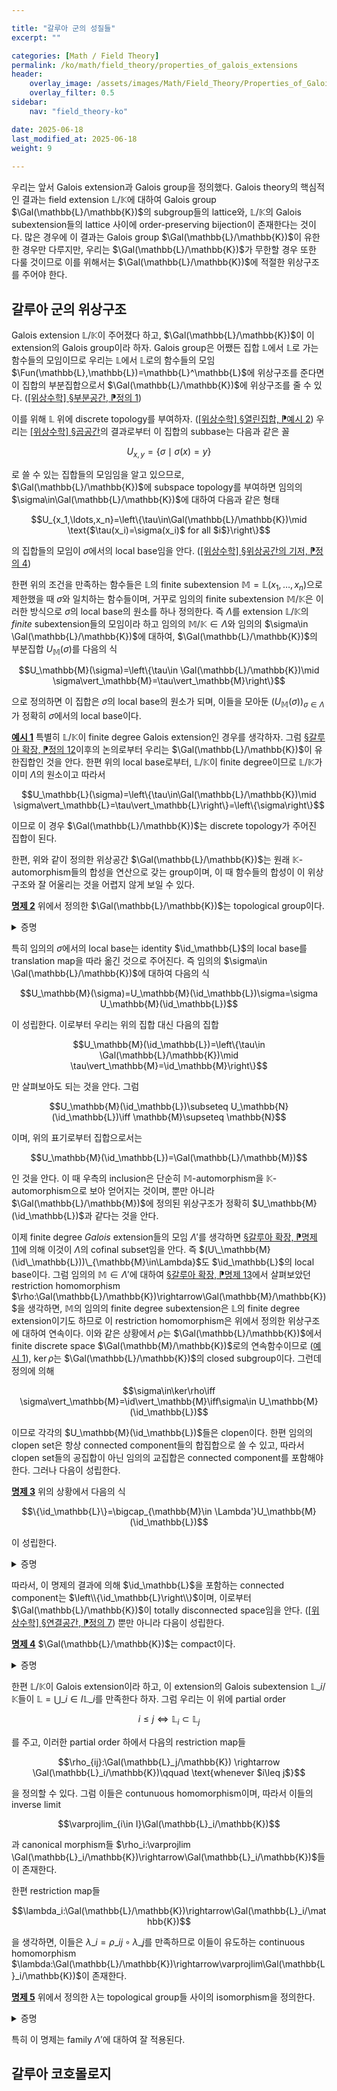 ```yaml
---

title: "갈루아 군의 성질들"
excerpt: ""

categories: [Math / Field Theory]
permalink: /ko/math/field_theory/properties_of_galois_extensions
header:
    overlay_image: /assets/images/Math/Field_Theory/Properties_of_Galois_extensions.png
    overlay_filter: 0.5
sidebar: 
    nav: "field_theory-ko"

date: 2025-06-18
last_modified_at: 2025-06-18
weight: 9
 
---
```


우리는 앞서 Galois extension과 Galois group을 정의했다. Galois theory의 핵심적인 결과는 field extension $\mathbb{L}/\mathbb{K}$에 대하여 Galois group $\Gal(\mathbb{L}/\mathbb{K})$의 subgroup들의 lattice와, $\mathbb{L}/\mathbb{K}$의 Galois subextension들의 lattice 사이에 order-preserving bijection이 존재한다는 것이다. 많은 경우에 이 결과는 Galois group $\Gal(\mathbb{L}/\mathbb{K})$이 유한한 경우만 다루지만, 우리는 $\Gal(\mathbb{L}/\mathbb{K})$가 무한할 경우 또한 다룰 것이므로 이를 위해서는 $\Gal(\mathbb{L}/\mathbb{K})$에 적절한 위상구조를 주어야 한다. 

## 갈루아 군의 위상구조

Galois extension $\mathbb{L}/\mathbb{K}$이 주어졌다 하고, $\Gal(\mathbb{L}/\mathbb{K})$이 이 extension의 Galois group이라 하자. Galois group은 어쨌든 집합 $\mathbb{L}$에서 $\mathbb{L}$로 가는 함수들의 모임이므로 우리는 $\mathbb{L}$에서 $\mathbb{L}$로의 함수들의 모임 $\Fun(\mathbb{L},\mathbb{L})=\mathbb{L}^\mathbb{L}$에 위상구조를 준다면 이 집합의 부분집합으로서 $\Gal(\mathbb{L}/\mathbb{K})$에 위상구조를 줄 수 있다. ([\[위상수학\] §부분공간, ⁋정의 1](/ko/math/topology/subspaces#def1)) 

이를 위해 $\mathbb{L}$ 위에 discrete topology를 부여하자. ([\[위상수학\] §열린집합, ⁋예시 2](/ko/math/topology/open_sets#ex2)) 우리는 [\[위상수학\] §곱공간](/ko/math/topology/product_spaces)의 결과로부터 이 집합의 subbase는 다음과 같은 꼴

$$U_{x,y}=\left\{\sigma\mid\sigma(x)=y \right\}$$

로 쓸 수 있는 집합들의 모임임을 알고 있으므로, $\Gal(\mathbb{L}/\mathbb{K})$에 subspace topology를 부여하면 임의의 $\sigma\in\Gal(\mathbb{L}/\mathbb{K})$에 대하여 다음과 같은 형태

$$U_{x_1,\ldots,x_n}=\left\{\tau\in\Gal(\mathbb{L}/\mathbb{K})\mid \text{$\tau(x_i)=\sigma(x_i)$ for all $i$}\right\}$$

의 집합들의 모임이 $\sigma$에서의 local base임을 안다. ([\[위상수학\] §위상공간의 기저, ⁋정의 4](/ko/math/topology/topological_bases#def4)) 

한편 위의 조건을 만족하는 함수들은 $\mathbb{L}$의 finite subextension $\mathbb{M}=\mathbb{L}(x_1,\ldots,x_n )$으로 제한했을 때 $\sigma$와 일치하는 함수들이며, 거꾸로 임의의 finite subextension $\mathbb{M}/\mathbb{K}$은 이러한 방식으로 $\sigma$의 local base의 원소를 하나 정의한다. 즉 $\Lambda$를 extension $\mathbb{L}/\mathbb{K}$의 *finite* subextension들의 모임이라 하고 임의의 $\mathbb{M}/\mathbb{K}\in \Lambda$와 임의의 $\sigma\in \Gal(\mathbb{L}/\mathbb{K})$에 대하여, $\Gal(\mathbb{L}/\mathbb{K})$의 부분집합 $U_\mathbb{M}(\sigma)$를 다음의 식 

$$U_\mathbb{M}(\sigma)=\left\{\tau\in \Gal(\mathbb{L}/\mathbb{K})\mid \sigma\vert_\mathbb{M}=\tau\vert_\mathbb{M}\right\}$$

으로 정의하면 이 집합은 $\sigma$의 local base의 원소가 되며, 이들을 모아둔 $(U_\mathbb{M}(\sigma))_{\sigma\in\Lambda}$가 정확히 $\sigma$에서의 local base이다.
  
<div class="example" markdown="1">

<ins id="ex1">**예시 1**</ins> 특별히 $\mathbb{L}/\mathbb{K}$이 finite degree Galois extension인 경우를 생각하자. 그럼 [§갈루아 확장, ⁋정의 12](/ko/math/field_theory/galois_extension#def12)이후의 논의로부터 우리는 $\Gal(\mathbb{L}/\mathbb{K})$이 유한집합인 것을 안다. 한편 위의 local base로부터, $\mathbb{L}/\mathbb{K}$이 finite degree이므로 $\mathbb{L}/\mathbb{K}$가 이미 $\Lambda$의 원소이고 따라서

$$U_\mathbb{L}(\sigma)=\left\{\tau\in\Gal(\mathbb{L}/\mathbb{K})\mid \sigma\vert_\mathbb{L}=\tau\vert_\mathbb{L}\right\}=\left\{\sigma\right\}$$

이므로 이 경우 $\Gal(\mathbb{L}/\mathbb{K})$는 discrete topology가 주어진 집합이 된다. 

</div>

한편, 위와 같이 정의한 위상공간 $\Gal(\mathbb{L}/\mathbb{K})$는 원래 $\mathbb{K}$-automorphism들의 합성을 연산으로 갖는 group이며, 이 때 함수들의 합성이 이 위상구조와 잘 어울리는 것을 어렵지 않게 보일 수 있다. 
  
<div class="proposition" markdown="1">

<ins id="prop2">**명제 2**</ins> 위에서 정의한 $\Gal(\mathbb{L}/\mathbb{K})$는 topological group이다. 

</div>
<details class="proof" markdown="1">
<summary>증명</summary>

즉 두 homomorphism 

$$\Gal(\mathbb{L}/\mathbb{K})\times\Gal(\mathbb{L}/\mathbb{K})\rightarrow\Gal(\mathbb{L}/\mathbb{K});\quad (\sigma,\sigma')\mapsto \sigma\sigma',\qquad \Gal(\mathbb{L}/\mathbb{K})\rightarrow\Gal(\mathbb{L}/\mathbb{K});\quad \sigma\mapsto \sigma^{-1}$$

이 연속임을 보여야한다. 우선 $\sigma\sigma'$의 임의의 local base의 원소 $U_\mathbb{M}(\sigma\sigma')$를 생각하면 정의에 의하여

$$U_\mathbb{M}(\sigma\sigma')=\left\{\tau\in\Gal(\mathbb{L}/\mathbb{K})\mid \tau\vert_\mathbb{M}=\sigma\sigma'\vert_\mathbb{M}\right\}$$

이며 따라서 당연한 이유로 $\Gal(\mathbb{L}/\mathbb{K})\times\Gal(\mathbb{L}/\mathbb{K})$의 열린집합 $U_\mathbb{M}(\sigma)\times U_\mathbb{M}(\sigma')$는 위의 집합의 preimage에 속하고 따라서 multiplication map은 연속이다. 

비슷한 방식으로 $\sigma^{-1}$의 local base $U_\mathbb{M}(\sigma^{-1})$은 다음의 식 

$$U_\mathbb{M}(\sigma^{-1})=\left\{\tau\in\Gal(\mathbb{L}/\mathbb{K})\mid \tau\vert_\mathbb{M}=\sigma^{-1}\vert_\mathbb{M}\right\}$$

으로 주어지며, 이 때 $\sigma$의 local base $U_\mathbb{M}(\sigma)$를 생각하면 이 집합은 위의 집합의 preimage에 속한다. 

</details>

특히 임의의 $\sigma$에서의 local base는 identity $\id_\mathbb{L}$의 local base를 translation map을 따라 옮긴 것으로 주어진다. 즉 임의의 $\sigma\in \Gal(\mathbb{L}/\mathbb{K})$에 대하여 다음의 식

$$U_\mathbb{M}(\sigma)=U_\mathbb{M}(\id_\mathbb{L})\sigma=\sigma U_\mathbb{M}(\id_\mathbb{L})$$

이 성립한다. 이로부터 우리는 위의 집합 대신 다음의 집합

$$U_\mathbb{M}(\id_\mathbb{L})=\left\{\tau\in \Gal(\mathbb{L}/\mathbb{K})\mid \tau\vert_\mathbb{M}=\id_\mathbb{M}\right\}$$

만 살펴보아도 되는 것을 안다. 그럼 

$$U_\mathbb{M}(\id_\mathbb{L})\subseteq U_\mathbb{N}(\id_\mathbb{L})\iff \mathbb{M}\supseteq \mathbb{N}$$

이며, 위의 표기로부터 집합으로서는

$$U_\mathbb{M}(\id_\mathbb{L})=\Gal(\mathbb{L}/\mathbb{M})$$

인 것을 안다. 이 때 우측의 inclusion은 단순히 $\mathbb{M}$-automorphism을 $\mathbb{K}$-automorphism으로 보아 얻어지는 것이며, 뿐만 아니라 $\Gal(\mathbb{L}/\mathbb{M})$에 정의된 위상구조가 정확히 $U_\mathbb{M}(\id_\mathbb{L})$과 같다는 것을 안다. 

이제 finite degree *Galois* extension들의 모임 $\Lambda'$를 생각하면 [§갈루아 확장, ⁋명제 11](/ko/math/field_theory/galois_extension#prop11)에 의해 이것이 $\Lambda$의 cofinal subset임을 안다. 즉 $(U\_\mathbb{M}(\id\_\mathbb{L}))\_{\mathbb{M}\in\Lambda}$도 $\id_\mathbb{L}$의 local base이다. 그럼 임의의 $\mathbb{M}\in \Lambda'$에 대하여 [§갈루아 확장, ⁋명제 13](/ko/math/field_theory/galois_extension#prop13)에서 살펴보았던 restriction homomorphism $\rho:\Gal(\mathbb{L}/\mathbb{K})\rightarrow\Gal(\mathbb{M}/\mathbb{K})$을 생각하면, $\mathbb{M}$의 임의의 finite degree subextension은 $\mathbb{L}$의 finite degree extension이기도 하므로 이 restriction homomorphism은 위에서 정의한 위상구조에 대하여 연속이다. 이와 같은 상황에서 $\rho$는 $\Gal(\mathbb{L}/\mathbb{K})$에서 finite discrete space $\Gal(\mathbb{M}/\mathbb{K})$로의 연속함수이므로 ([예시 1](#ex1)), $\ker\rho$는 $\Gal(\mathbb{L}/\mathbb{K})$의 closed subgroup이다. 그런데 정의에 의해 

$$\sigma\in\ker\rho\iff \sigma\vert_\mathbb{M}=\id\vert_\mathbb{M}\iff\sigma\in U_\mathbb{M}(\id_\mathbb{L})$$

이므로 각각의 $U_\mathbb{M}(\id_\mathbb{L})$들은 clopen이다. 한편 임의의 clopen set은 항상 connected component들의 합집합으로 쓸 수 있고, 따라서 clopen set들의 공집합이 아닌 임의의 교집합은 connected component를 포함해야 한다. 그러나 다음이 성립한다. 

<div class="proposition" markdown="1">

<ins id="prop3">**명제 3**</ins> 위의 상황에서 다음의 식 

$$\{\id_\mathbb{L}\}=\bigcap_{\mathbb{M}\in \Lambda'}U_\mathbb{M}(\id_\mathbb{L})$$

이 성립한다.

</div>
<details class="proof" markdown="1">
<summary>증명</summary>

임의의 $\sigma\in \Gal(\mathbb{L}/\mathbb{K})$이 주어졌다 하자. 만일 $\sigma\neq\id_\mathbb{L}$이라면 $\sigma(x)\neq x$이도록 하는 $x\in \mathbb{L}$이 존재한다. 그럼 $\mathbb{M}\mathbb{K}(x)$으로 잡으면 $\sigma\not\in U_\mathbb{M}(\id_\mathbb{L})$이 성립한다. 이제 앞서 살펴본 것과 같이 $\Lambda'$이 $\Lambda$의 cofinal subset이므로 원하는 결과를 얻는다.

</details>

따라서, 이 명제의 결과에 의해 $\id_\mathbb{L}$을 포함하는 connected component는 $\left\\{\id_\mathbb{L}\right\\}$이며, 이로부터 $\Gal(\mathbb{L}/\mathbb{K})$이 totally disconnected space임을 안다. ([\[위상수학\] §연결공간, ⁋정의 7](/ko/math/topology/connected_spaces#def7)) 뿐만 아니라 다음이 성립한다.

<div class="proposition" markdown="1">

<ins id="prop4">**명제 4**</ins> $\Gal(\mathbb{L}/\mathbb{K})$는 compact이다. 

</div>
<details class="proof" markdown="1">
<summary>증명</summary>

우선 각각의 $x\in \mathbb{L}$에 대하여, $\mathbb{L}/\mathbb{K}$는 algebraic extension이므로 $x$는 algebraic이고, 따라서 $x$와 conjugate한 원소들은 오직 유한 개 뿐이다. ([§갈루아 확장, ⁋명제 3](/ko/math/field_theory/galois_extension#prop3)) 바꿔 말하면, 

$$\Gal(\mathbb{L}/\mathbb{K})\hookrightarrow \prod_{x\in \mathbb{L}}\mathbb{L}\overset{\pr_x}{\longrightarrow}\mathbb{L};\qquad \sigma\mapsto \sigma(x)$$

를 생각하면 이 함수의 image는 유한집합이다. 따라서 $\Gal(\mathbb{L}/\mathbb{K})$는 유한집합들의 곱의 부분집합이며, 유한집합들은 compact이므로 이 곱 또한 compact이다. ([\[위상수학\] §옹골성, ⁋정리 2](/ko/math/topology/compactness#thm2)) 따라서 주어진 명제를 보이는 것은 $\Gal(\mathbb{L}/\mathbb{K})$이 $\mathbb{L}^\mathbb{L}$에서 closed임을 보이는 것과 같다. 

함수 $u$가 $\Gal(\mathbb{L}/\mathbb{K})$의 $\mathbb{L}^\mathbb{L}$에서의 closure에 포함된다 하자. 만일 $u$가 $\Gal(\mathbb{L}/\mathbb{K})$의 원소가 아니라면, $u$는 field homomorphism이 아니거나 $u$가 $\mathbb{K}$를 fix하지 않아야 한다. 첫 번째 가정을 받아들여, 가령 $u(x+y)\neq u(x)+u(y)$이도록 하는 $x,y\in\mathbb{L}$이 존재한다 하자. 그럼 다음 집합

$$\left\{f\in \mathbb{L}^\mathbb{L}\mid f(x)=u(x),f(y)=u(y),f(x+y)=u(x+y)\right\}$$

은 $\mathbb{L}^\mathbb{L}$의 basis 꼴의 원소이므로 열린집합이고 뿐만 아니라 $u$를 포함한다. 즉, 이 집합은 $u$의 open neighborhood이다. 그런데 가정에서

$$f(x+y)=u(x+y)\neq u(x)+u(y)=f(x)+f(y)$$

이므로 $f$들 또한 field homomorphism이 되지 않는다. 즉, 위의 open neighborhood는 $\Gal(\mathbb{L}/\mathbb{K})$와 만나지 않고 이는 $u$가 $\Gal(\mathbb{L}/\mathbb{K})$의 closure에 속한다는 가정에 모순이다. 비슷한 논리로 다른 경우의 수 또한 모두 배제할 수 있으며 이로부터 $\Gal(\mathbb{L}/\mathbb{K})$이 $\mathbb{L}^\mathbb{L}$에서 closed임을 증명할 수 있다.

</details>

한편 $\mathbb{L}/\mathbb{K}$이 Galois extension이라 하고, 이 extension의 Galois subextension $\mathbb{L}\_i/\mathbb{K}$들이 $\mathbb{L}=\bigcup\_{i\in I}\mathbb{L}\_i$를 만족한다 하자. 그럼 우리는 이 위에 partial order

$$i\leq j \iff \mathbb{L}_i\subset \mathbb{L}_j$$

를 주고, 이러한 partial order 하에서 다음의 restriction map들

$$\rho_{ij}:\Gal(\mathbb{L}_j/\mathbb{K}) \rightarrow \Gal(\mathbb{L}_i/\mathbb{K})\qquad \text{whenever $i\leq j$}$$

을 정의할 수 있다. 그럼 이들은 contunuous homomorphism이며, 따라서 이들의 inverse limit

$$\varprojlim_{i\in I}\Gal(\mathbb{L}_i/\mathbb{K})$$

과 canonical morphism들 $\rho_i:\varprojlim \Gal(\mathbb{L}_i/\mathbb{K})\rightarrow\Gal(\mathbb{L}_i/\mathbb{K})$들이 존재한다. 

한편 restriction map들

$$\lambda_i:\Gal(\mathbb{L}/\mathbb{K})\rightarrow\Gal(\mathbb{L}_i/\mathbb{K})$$

을 생각하면, 이들은 $\lambda\_i=\rho\_{ij}\circ\lambda\_j$를 만족하므로 이들이 유도하는 continuous homomorphism $\lambda:\Gal(\mathbb{L}/\mathbb{K})\rightarrow\varprojlim\Gal(\mathbb{L}_i/\mathbb{K})$이 존재한다. 

<div class="proposition" markdown="1">

<ins id="prop5">**명제 5**</ins> 위에서 정의한 $\lambda$는 topological group들 사이의 isomorphism을 정의한다. 

</div >
<details class="proof" markdown="1">
<summary>증명</summary>

[명제 3](#prop3)에 의하여 $\Gal(\mathbb{L}\_i/\mathbb{K})$이 Hausdorff이며, Hausdorff space의 곱과 부분공간은 다시 Hausdorff이므로 이들의 inverse limit $\varprojlim \Gal9\mathbb{L}\_i/\mathbb{K})$ 또한 Hausdorff이다. 한편 [명제 4](#prop4)에서 $\Gal(\mathbb{L}/\mathbb{K})$이 compact이므로, [\[위상수학\] §옹골공간, ⁋명제 9](/ko/math/topology/compact_spaces#prop9)에 의하여 주장은 $\lambda$가 전단사임만 보이면 충분하미, 이는 $\mathbb{L}= \bigcup \mathbb{L}_i$로부터 거의 자명하다.

</details>

특히 이 명제는 family $\Lambda'$에 대하여 잘 적용된다. 

## 갈루아 코호몰로지

